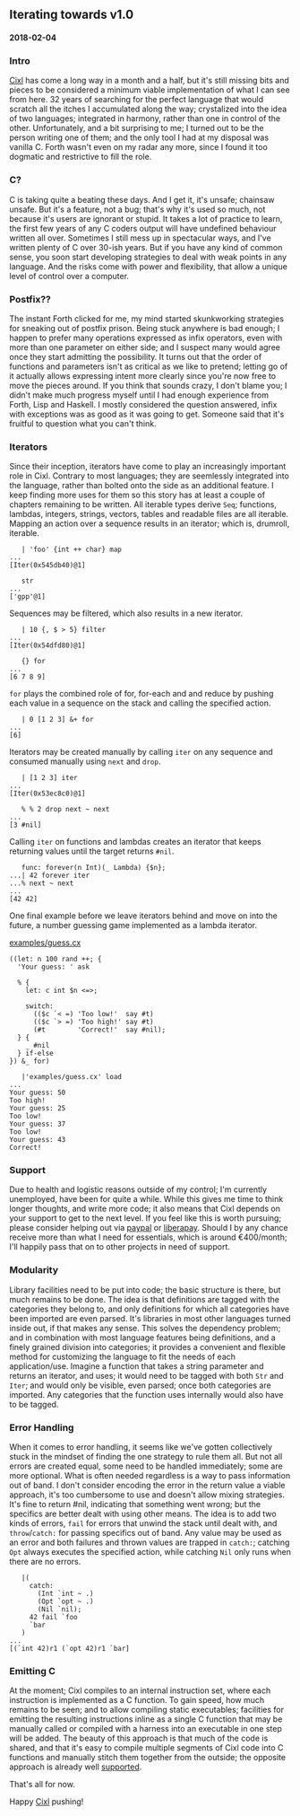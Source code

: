 ## Iterating towards v1.0
#### 2018-02-04

### Intro
[Cixl](https://github.com/basic-gongfu/cixl) has come a long way in a month and a half, but it's still missing bits and pieces to be considered a minimum viable implementation of what I can see from here. 32 years of searching for the perfect language that would scratch all the itches I accumulated along the way; crystalized into the idea of two languages; integrated in harmony, rather than one in control of the other. Unfortunately, and a bit surprising to me; I turned out to be the person writing one of them; and the only tool I had at my disposal was vanilla C. Forth wasn't even on my radar any more, since I found it too dogmatic and restrictive to fill the role.

### C?
C is taking quite a beating these days. And I get it, it's unsafe; chainsaw unsafe. But it's a feature, not a bug; that's why it's used so much, not because it's users are ignorant or stupid. It takes a lot of practice to learn, the first few years of any C coders output will have undefined behaviour written all over. Sometimes I still mess up in spectacular ways, and I've written plenty of C over 30-ish years. But if you have any kind of common sense, you soon start developing strategies to deal with weak points in any language. And the risks come with power and flexibility, that allow a unique level of control over a computer.

### Postfix??
The instant Forth clicked for me, my mind started skunkworking strategies for sneaking out of postfix prison. Being stuck anywhere is bad enough; I happen to prefer many operations expressed as infix operators, even with more than one parameter on either side; and I suspect many would agree once they start admitting the possibility. It turns out that the order of functions and parameters isn't as critical as we like to pretend; letting go of it actually allows expressing intent more clearly since you're now free to move the pieces around. If you think that sounds crazy, I don't blame you; I didn't make much progress myself until I had enough experience from Forth, Lisp and Haskell. I mostly considered the question answered, infix with exceptions was as good as it was going to get. Someone said that it's fruitful to question what you can't think.

### Iterators
Since their inception, iterators have come to play an increasingly important role in Cixl. Contrary to most languages; they are seemlessly integrated into the language, rather than bolted onto the side as an additional feature. I keep finding more uses for them so this story has at least a couple of chapters remaining to be written. All iterable types derive ```Seq```; functions, lambdas, integers, strings, vectors, tables and readable files are all iterable. Mapping an action over a sequence results in an iterator; which is, drumroll, iterable.

```
   | 'foo' {int ++ char} map
...
[Iter(0x545db40)@1]

   str
...
['gpp'@1]
```
Sequences may be filtered, which also results in a new iterator.

```
   | 10 {, $ > 5} filter
...
[Iter(0x54dfd80)@1]

   {} for
...
[6 7 8 9]
```

```for``` plays the combined role of for, for-each and and reduce by pushing each value in a sequence on the stack and calling the specified action.

```
   | 0 [1 2 3] &+ for
...
[6]

```

Iterators may be created manually by calling ```iter``` on any sequence and consumed manually using ```next``` and ```drop```.

```
   | [1 2 3] iter
...
[Iter(0x53ec8c0)@1]

   % % 2 drop next ~ next
...
[3 #nil]
```

Calling ```iter``` on functions and lambdas creates an iterator that keeps returning values until the target returns ```#nil```.

```
   func: forever(n Int)(_ Lambda) {$n};
...| 42 forever iter
...% next ~ next
...
[42 42]
```

One final example before we leave iterators behind and move on into the future, a number guessing game implemented as a lambda iterator.

[examples/guess.cx](https://github.com/basic-gongfu/cixl/blob/master/examples/guess.cx)
```
((let: n 100 rand ++; {
  'Your guess: ' ask
  
  % {
    let: c int $n <=>;

    switch:
      (($c `< =) 'Too low!'  say #t)
      (($c `> =) 'Too high!' say #t)
      (#t        'Correct!'  say #nil);
  } {
    _ #nil
  } if-else
}) &_ for)
```

```
   |'examples/guess.cx' load
...
Your guess: 50
Too high!
Your guess: 25
Too low!
Your guess: 37
Too low!
Your guess: 43
Correct!
```

### Support
Due to health and logistic reasons outside of my control; I'm currently unemployed, have been for quite a while. While this gives me time to think longer thoughts, and write more code; it also means that Cixl depends on your support to get to the next level. If you feel like this is worth pursuing; please consider helping out via [paypal](https://paypal.me/basicgongfu) or [liberapay](https://liberapay.com/basic-gongfu/donate). Should I by any chance receive more than what I need for essentials, which is around €400/month; I'll happily pass that on to other projects in need of support.

### Modularity
Library facilities need to be put into code; the basic structure is there, but much remains to be done. The idea is that definitions are tagged with the categories they belong to, and only definitions for which all categories have been imported are even parsed. It's libraries in most other languages turned inside out, if that makes any sense. This solves the dependency problem; and in combination with most language features being definitions, and a finely grained division into categories; it provides a convenient and flexible method for customizing the language to fit the needs of each application/use. Imagine a function that takes a string parameter and returns an iterator, and uses; it would need to be tagged with both ```Str``` and ```Iter```; and would only be visible, even parsed; once both categories are imported. Any categories that the function uses internally would also have to be tagged.

### Error Handling
When it comes to error handling, it seems like we've gotten collectively stuck in the mindset of finding the one strategy to rule them all. But not all errors are created equal, some need to be handled immediately; some are more optional. What is often needed regardless is a way to pass information out of band. I don't consider encoding the error in the return value a viable approach, it's too cumbersome to use and doesn't allow mixing strategies. It's fine to return #nil, indicating that something went wrong; but the specifics are better dealt with using other means. The idea is to add two kinds of errors, ```fail``` for errors that unwind the stack until dealt with, and ```throw```/```catch:``` for passing specifics out of band. Any value may be used as an error and both failures and thrown values are trapped in ```catch:```; catching ```Opt``` always executes the specified action, while catching ```Nil``` only runs when there are no errors.

```
   |(
     catch:
       (Int `int ~ .)
       (Opt `opt ~ .)
       (Nil `nil);
     42 fail `foo
     `bar
   )
...
[(`int 42)r1 (`opt 42)r1 `bar]
```

### Emitting C
At the moment; Cixl compiles to an internal instruction set, where each instruction is implemented as a C function. To gain speed, how much remains to be seen; and to allow compiling static executables; facilities for emitting the resulting instructions inline as a single C function that may be manually called or compiled with a harness into an executable in one step will be added. The beauty of this approach is that much of the code is shared, and that it's easy to compile multiple segments of Cixl code into C functions and manually stitch them together from the outside; the opposite approach is already well [supported](https://github.com/basic-gongfu/cixl#embedding--extending).

That's all for now.

Happy [Cixl](https://github.com/basic-gongfu/cixl) pushing!
